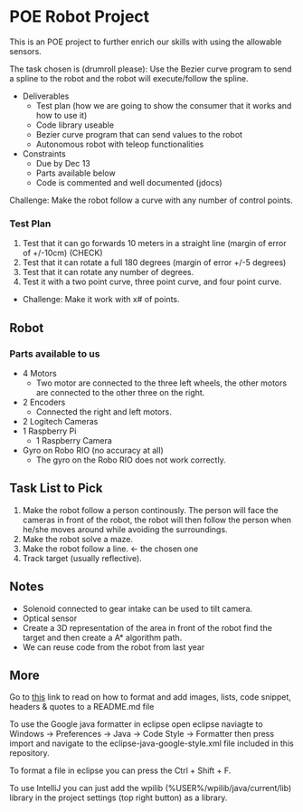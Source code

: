 # POE Robot Project

This is an POE project to further enrich our skills with using the allowable sensors.

The task chosen is (drumroll please): Use the Bezier curve program to send a spline to the robot and the robot will execute/follow the spline.
- Deliverables
  - Test plan (how we are going to show the consumer that it works and how to use it)
  - Code library useable
  - Bezier curve program that can send values to the robot
  - Autonomous robot with teleop functionalities
- Constraints
  - Due by Dec 13
  - Parts available below
  - Code is commented and well documented (jdocs)
  
Challenge: Make the robot follow a curve with any number of control points.

### Test Plan
1. Test that it can go forwards 10 meters in a straight line (margin of error of +/-10cm) (CHECK)
2. Test that it can rotate a full 180 degrees (margin of error +/-5 degrees)
3. Test that it can rotate any number of degrees.
4. Test it with a two point curve, three point curve, and four point curve. 
  - Challenge: Make it work with x# of points.

## Robot
### Parts available to us

- 4 Motors
  - Two motor are connected to the three left wheels, the other motors are connected to the other three on the right.
- 2 Encoders
  - Connected the right and left motors.
- 2 Logitech Cameras
- 1 Raspberry Pi
  - 1 Raspberry Camera
- Gyro on Robo RIO (no accuracy at all)
  - The gyro on the Robo RIO does not work correctly.

## Task List to Pick

1. Make the robot follow a person continously. The person will face the cameras in front of the robot, the robot will then follow the person when he/she moves around while avoiding the surroundings.
2. Make the robot solve a maze. 
3. Make the robot follow a line. <- the chosen one
4. Track target (usually reflective).

## Notes

- Solenoid connected to gear intake can be used to tilt camera.
- Optical sensor
- Create a 3D representation of the area in front of the robot find the target and then create a A* algorithm path.
- We can reuse code from the robot from last year

## More

Go to [this](https://guides.github.com/features/mastering-markdown/) link to read on how to format and add images, lists, code snippet, headers & quotes to a README.md file

To use the Google java formatter in eclipse open eclipse naviagte to Windows -> Preferences -> Java -> Code Style -> Formatter then press import and navigate to the eclipse-java-google-style.xml file included in this repository. 

To format a file in eclipse you can press the Ctrl + Shift + F.

To use IntelliJ you can just add the wpilib (%USER%/wpilib/java/current/lib) library in the project settings (top right button) as a library.
